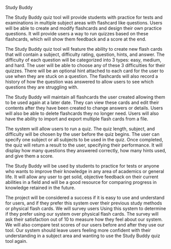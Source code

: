 Study Buddy

The Study Buddy quiz tool will provide students with practice for tests and examinations in multiple
subject areas with flashcard like questions. Users will be able to create and modify flashcards 
and design their own practice questions. It will provide users a way to run quizzes based on these
flashcards, which will show them feedback and a score at the end.

The Study Buddy quiz tool will feature the ability to create new flash cards that will contain a
subject, difficulty rating, question, hints, and answer. The difficulty of each question will be 
categorized into 3 types: easy, medium, and hard. The user will be able to choose any of these 3 
difficulties for their quizzes. There will be an optional hint attached to each card for the user 
to use when they are stuck on a question. The flashcards will also record a history of how the 
question was answered to allow users to see which questions they are struggling with.

The Study Buddy will maintain all flashcards the user created allowing them to be used again at 
a later date. They can view these cards and edit their contents after they have been created to
change answers or details. Users will also be able to delete flashcards they no longer need. Users
will also have the ability to import and export multiple flash cards from a file. 

The system will allow users to run a quiz. The quiz length, subject, and difficulty will be chosen
by the user before the quiz begins. The user can specify one subject or all subjects to be used
in the quiz. Once completed, the quiz will return a result to the user, specifying their 
performance. It will display how many questions they answered correctly, how many hints used,
and give them a score. 

The Study Buddy will be used by students to practice for tests or anyone who wants to improve their 
knowledge in any area of academics or general life. It will allow any user to get solid, objective
feedback on their current abilities in a field and will be a good resource for comparing progress 
in knowledge retained in the future. 

The project will be considered a success if it is easy to use and understand for users, and if they
prefer this system over their previous study methods or physical flash cards. We will survey users 
Using this system to determine if they prefer using our system over physical flash cards. The survey
will ask their satisfaction out of 10 to measure how they feel about our system. We will
also compare test scores of our users before and after they use our tool. Our system should leave 
users feeling more confident with their understanding in a subject area and wanting to use the 
Study Buddy quiz tool again. 
